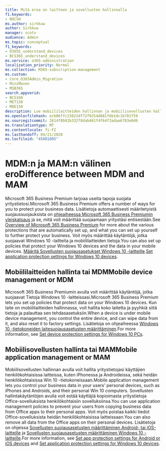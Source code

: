 ```yaml
---
title: Mitä eroa on laitteen ja sovellusten hallinnalla
f1.keywords:
- NOCSH
ms.author: sirkkuw
author: Sirkkuw
manager: scotv
audience: Admin
ms.topic: conceptual
f1_keywords:
- O365E_understand_devices
- BCS365_understand_devices
ms.service: o365-administration
localization_priority: Normal
ms.collection: M365-subscription-management
ms.custom:
- Core_O365Admin_Migration
- MiniMaven
- MSB365
search.appverid:
- BCS160
- MET150
- MOE150
description: Lue mobiililaitteiden hallinnan ja mobiilisovellusten hallinnan tai MDM:n ja MAM:n väliset erot.
ms.openlocfilehash: ecb06ffc23823df72f9254d881f6b1dc1b781f59
ms.sourcegitcommit: 2614f8b81b332f8dab461f4f64f3adaa6703e0d6
ms.translationtype: MT
ms.contentlocale: fi-FI
ms.lasthandoff: 04/21/2020
ms.locfileid: "45081805"
---
```

# <a name="difference-between-mdm-and-mam"></a><span data-ttu-id="d2d67-103">MDM:n ja MAM:n välinen ero</span><span class="sxs-lookup"><span data-stu-id="d2d67-103">Difference between MDM and MAM</span></span>

<span data-ttu-id="d2d67-104">Microsoft 365 Business Premium tarjoaa useita tapoja suojata yritystietosi.</span><span class="sxs-lookup"><span data-stu-id="d2d67-104">Microsoft 365 Business Premium offers a number of ways for you to protect your business data.</span></span> <span data-ttu-id="d2d67-105">Lisätietoja automaattisesti määritetyistä suojaussuojauksista on [ohjeaiheessa Microsoft 365 Business Premiumin yleiskatsaus](../microsoft-365-business-overview.md) ja se, mitä voit määrittää suojaamaan yritystäsi entisestään.</span><span class="sxs-lookup"><span data-stu-id="d2d67-105">See [Overview of Microsoft 365 Business Premium](../microsoft-365-business-overview.md) for more about the various protections that are automatically set up, and what you can set up yourself to further protect your business.</span></span> <span data-ttu-id="d2d67-106">Voit myös määrittää käytäntöjä, jotka suojaavat Windows 10 -laitteita ja mobiililaitteiden tietoja.</span><span class="sxs-lookup"><span data-stu-id="d2d67-106">You can also set up policies that protect your Windows 10 devices and the data in your mobile devices.</span></span>
<span data-ttu-id="d2d67-107">[Määritä Sovellusten suojausasetukset Windows 10 -laitteille](../protection-settings-for-windows-10-devices.md).</span><span class="sxs-lookup"><span data-stu-id="d2d67-107">[Set application protection settings for Windows 10 devices](../protection-settings-for-windows-10-devices.md).</span></span>

## <a name="mobile-device-management-or-mdm"></a><span data-ttu-id="d2d67-108">Mobiililaitteiden hallinta tai MDM</span><span class="sxs-lookup"><span data-stu-id="d2d67-108">Mobile device management or MDM</span></span>

<span data-ttu-id="d2d67-109">Microsoft 365 Business Premiumin avulla voit määrittää käytäntöjä, jotka suojaavat Tietoja Windows 10 -laitteissasi.</span><span class="sxs-lookup"><span data-stu-id="d2d67-109">Microsoft 365 Business Premium lets you set up policies that protect data on your Windows 10 devices.</span></span> <span data-ttu-id="d2d67-110">Kun laite on mobiililaitteiden hallinnassa, voit hallita koko laitetta ja pyyhkiä siitä tietoja ja palauttaa sen tehdasasetuksiin.</span><span class="sxs-lookup"><span data-stu-id="d2d67-110">When a device is under mobile device management, you control the entire device, and can wipe data from it, and also reset it to factory settings.</span></span> <span data-ttu-id="d2d67-111">Lisätietoja on ohjeaiheessa [Windows 10 -tietokoneiden laitesuojausasetusten määrittäminen](../protection-settings-for-windows-10-pcs.md).</span><span class="sxs-lookup"><span data-stu-id="d2d67-111">For more information, see [Set device protection settings for Windows 10 PCs](../protection-settings-for-windows-10-pcs.md).</span></span>

## <a name="mobile-application-management-or-mam"></a><span data-ttu-id="d2d67-112">Mobiilisovellusten hallinta tai MAM</span><span class="sxs-lookup"><span data-stu-id="d2d67-112">Mobile application management or MAM</span></span>

<span data-ttu-id="d2d67-113">Mobiilisovellusten hallinnan avulla voit hallita yritystietojasi käyttäjien henkilökohtaisissa laitteissa, kuten iPhonessa ja Androideissa, sekä heidän henkilökohtaisissa Win 10 -tietokoneissaan.</span><span class="sxs-lookup"><span data-stu-id="d2d67-113">Mobile application management lets you control your business data in your users' personal devices, such as iPhones and Androids, and their personal Win 10 computers.</span></span> <span data-ttu-id="d2d67-114">Sovellusten hallintakäytäntöjen avulla voit estää käyttäjiä kopioimasta yritystietoja Office-sovelluksista henkilökohtaisiin sovelluksiinsa.</span><span class="sxs-lookup"><span data-stu-id="d2d67-114">You can use application management policies to prevent your users from copying business data from Office apps to their personal apps.</span></span> <span data-ttu-id="d2d67-115">Voit myös poistaa kaikki tiedot Office-sovelluksista heidän henkilökohtaisissa laitteissaan.</span><span class="sxs-lookup"><span data-stu-id="d2d67-115">You can also remove all data from the Office apps on their personal devices.</span></span> <span data-ttu-id="d2d67-116">Lisätietoja on ohjeissa [Sovellusten suojausasetusten määrittäminen Android- tai iOS-laitteille](../app-protection-settings-for-android-and-ios.md) ja [Sovellusten suojausasetusten määrittäminen Windows 10 -laitteille](../protection-settings-for-windows-10-devices.md).</span><span class="sxs-lookup"><span data-stu-id="d2d67-116">For more information, see [Set app protection settings for Android or iOS devices](../app-protection-settings-for-android-and-ios.md) and [Set application protection settings for Windows 10 devices](../protection-settings-for-windows-10-devices.md).</span></span>
